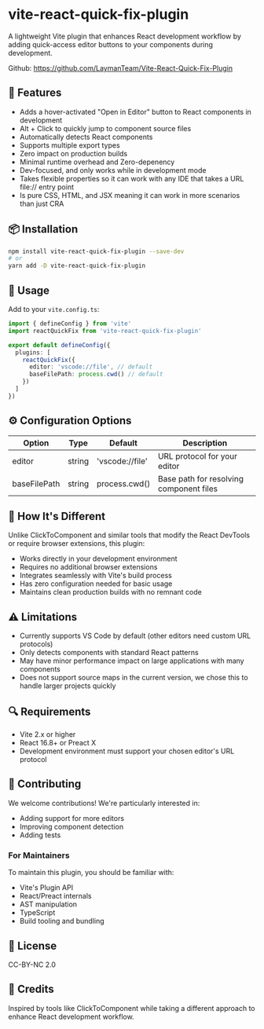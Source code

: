 # vite-react-quick-fix-plugin

A lightweight Vite plugin that enhances React development workflow by adding quick-access editor buttons to your components during development.

Github: https://github.com/LaymanTeam/Vite-React-Quick-Fix-Plugin 

## 🚀 Features

- Adds a hover-activated "Open in Editor" button to React components in development
- Alt + Click to quickly jump to component source files
- Automatically detects React components
- Supports multiple export types
- Zero impact on production builds
- Minimal runtime overhead and Zero-depenency
- Dev-focused, and only works while in development mode
- Takes flexible properties so it can work with any IDE that takes a URL file:// entry point
- Is pure CSS, HTML, and JSX meaning it can work in more scenarios than just CRA

## 📦 Installation

```bash
npm install vite-react-quick-fix-plugin --save-dev
# or
yarn add -D vite-react-quick-fix-plugin
```

## 🔧 Usage

Add to your `vite.config.ts`:

```typescript
import { defineConfig } from 'vite'
import reactQuickFix from 'vite-react-quick-fix-plugin'

export default defineConfig({
  plugins: [
    reactQuickFix({
      editor: 'vscode://file', // default
      baseFilePath: process.cwd() // default
    })
  ]
})
```

## ⚙️ Configuration Options

| Option       | Type   | Default         | Description                             |
| ------------ | ------ | --------------- | --------------------------------------- |
| editor       | string | 'vscode://file' | URL protocol for your editor            |
| baseFilePath | string | process.cwd()   | Base path for resolving component files |

## 🤔 How It's Different

Unlike ClickToComponent and similar tools that modify the React DevTools or require browser extensions, this plugin:

- Works directly in your development environment
- Requires no additional browser extensions
- Integrates seamlessly with Vite's build process
- Has zero configuration needed for basic usage
- Maintains clean production builds with no remnant code

## ⚠️ Limitations

- Currently supports VS Code by default (other editors need custom URL protocols)
- Only detects components with standard React patterns
- May have minor performance impact on large applications with many components
- Does not support source maps in the current version, we chose this to handle larger projects quickly

## 🔍 Requirements

- Vite 2.x or higher
- React 16.8+ or Preact X
- Development environment must support your chosen editor's URL protocol

## 🤝 Contributing

We welcome contributions! We're particularly interested in:

- Adding support for more editors
- Improving component detection
- Adding tests

### For Maintainers

To maintain this plugin, you should be familiar with:

- Vite's Plugin API
- React/Preact internals
- AST manipulation
- TypeScript
- Build tooling and bundling

## 📝 License

CC-BY-NC 2.0

## 🙏 Credits

Inspired by tools like ClickToComponent while taking a different approach to enhance React development workflow.
